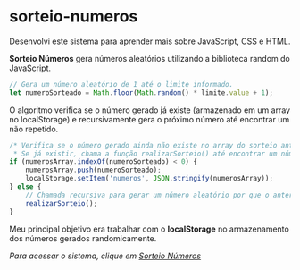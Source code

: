 # sorteio-numeros
Desenvolvi este sistema para aprender mais sobre JavaScript, CSS e HTML.

**Sorteio Números** gera números aleatórios utilizando a biblioteca random do JavaScript.

```js
// Gera um número aleatório de 1 até o limite informado.
let numeroSorteado = Math.floor(Math.random() * limite.value + 1);
```

O algoritmo verifica se o número gerado já existe (armazenado em um array no localStorage) e recursivamente gera o próximo número até encontrar um não repetido.

```js
/* Verifica se o número gerado ainda não existe no array do sorteio antes de inseri-lo. 
 * Se já existir, chama a função realizarSorteio() até encontrar um número que ainda não foi sorteado. */
if (numerosArray.indexOf(numeroSorteado) < 0) {
    numerosArray.push(numeroSorteado);
    localStorage.setItem('numeros', JSON.stringify(numerosArray));
} else {
    // Chamada recursiva para gerar um número aleatório por que o anterior é repetido.
    realizarSorteio();
}
```

Meu principal objetivo era trabalhar com o **localStorage** no armazenamento dos números gerados randomicamente.

_Para acessar o sistema, clique em [Sorteio Números](https://bmnsouza.github.io/javascript/sorteio-numeros/index.html)_
